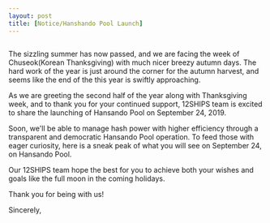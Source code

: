 ```yaml
---
layout: post
title: [Notice/Hanshando Pool Launch]
---
```

<!-- wp:image {"id":1796} -->
<figure class="wp-block-image"><img src="https://12ships.com/wp-content/uploads/2019/09/0911한산도풀오픈예정-영문-2-750x1024.jpg" alt="" class="wp-image-1796"/></figure>
<!-- /wp:image -->

<!-- wp:paragraph -->
<p>The sizzling summer has now passed, and we are facing the week of Chuseok(Korean Thanksgiving) with much nicer breezy autumn days. The hard work of the year is just around the corner for the autumn harvest, and seems like the end of the this year is swiftly approaching.</p>
<!-- /wp:paragraph -->

<!-- wp:paragraph -->
<p>As we are greeting the second half of the year along with Thanksgiving week, and to thank you for your continued support, 12SHIPS team is excited to share the launching of Hansando Pool on September 24, 2019.</p>
<!-- /wp:paragraph -->

<!-- wp:paragraph -->
<p>Soon, we'll be able to manage hash power with higher efficiency through a transparent and democratic Hansando Pool operation. To feed those with eager curiosity, here is a sneak peak of what you will see on September 24, on Hansando Pool.</p>
<!-- /wp:paragraph -->

<!-- wp:paragraph -->
<p>Our 12SHIPS team hope the best for you to achieve both your wishes and goals like the full moon in the coming holidays.</p>
<!-- /wp:paragraph -->

<!-- wp:paragraph -->
<p>Thank you for being with us!</p>
<!-- /wp:paragraph -->

<!-- wp:paragraph -->
<p>Sincerely,</p>
<!-- /wp:paragraph -->
